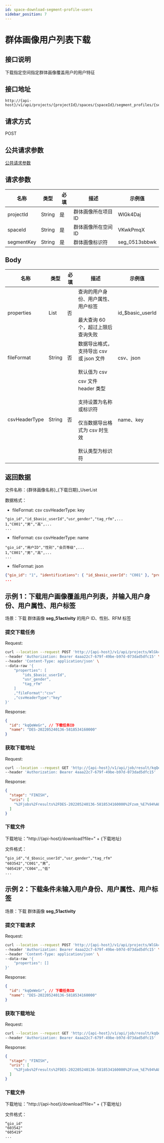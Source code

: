 ```yaml
---
id: space-download-segment-profile-users
sidebar_position: 7
---
```


# 群体画像用户列表下载

## 接口说明

下载指定空间指定群体画像覆盖用户的用户特征

## 接口地址

```
http://{api-host}/v1/api/projects/{projectId}/spaces/{spaceId}/segment_profiles/{segmentKey}/export_jobs
```

## 请求方式

POST

## 公共请求参数

[公共请求参数](../../../open-api#公共请求参数)

## 请求参数

| 名称       | 类型   | 必填 | 描述                | 示例值        |
| ---------- | ------ | ---- | ------------------- | ------------- |
| projectId  | String | 是   | 群体画像所在项目 ID | WlGk4Daj      |
| spaceId    | String | 是   | 群体画像所在空间 ID | VKwkPmqX      |
| segmentKey | String | 是   | 群体画像标识符      | seg_0513sbbwk |

## Body

| 名称          | 类型   | 必填 | 描述                                                                                                               | 示例值            |
| ------------- | ------ | ---- | ------------------------------------------------------------------------------------------------------------------ | ----------------- |
| properties    | List   | 否   | 查询的用户身份、用户属性、用户标签<br></br>最大查询 60 个，超过上限后查询失败                                      | id\_$basic_userId |
| fileFormat    | String | 否   | 数据导出格式，支持导出 csv 或 json 文件<br></br>默认值为 csv                                                       | csv、json         |
| csvHeaderType | String | 否   | csv 文件 header 类型<br></br>支持设置为名称或标识符<br></br>仅当数据导出格式为 csv 时生效<br></br>默认类型为标识符 | name、key         |

## 返回数据

文件名称：{群体画像名称}\_{下载日期}\_UserList

数据格式：

- fileFormat: csv csvHeaderType: key

```csv
"gio_id","id_$basic_userId","usr_gender","tag_rfm",...
1,"C001","男","高",...
...
```

- fileFormat: csv csvHeaderType: name

```csv
"gio_id","用户ID","性别","会员等级",...
1,"C001","男","高",...
...
```

- fileFormat: json

```json
{"gio_id": "1", "identifications": { "id_$basic_userId": "C001" }, "properties": { "usr_gender":"男", "tag_rfm": "高",... } }
...
```

## 示例 1：下载用户画像覆盖用户列表，并输入用户身份、用户属性、用户标签

场景：下载 群体画像 **seg_51activity** 的用户 ID、性别、RFM 标签

### 提交下载任务

Request:

```bash
curl --location --request POST 'http://{api-host}/v1/api/projects/WlGk4Daj/spaces/VKwkPmqX/segment_profiles/seg_51activity/export_jobs' \
--header 'Authorization: Bearer 4aaa22c7-679f-49be-b97d-073dad5dfc15' \
--header 'Content-Type: application/json' \
--data-raw '{
    "properties": [
        "ids_$basic_userId",
        "usr_gender",
        "tag_rfm"
    ]
    ,"fileFormat":"csv"
    ,"csvHeaderType":"key"
}'
```

Response:

```json
{
  "id": "kqQeWeGr", // 下载任务ID
  "name": "DES-202205240136-5818534160000"
}
```

### 获取下载地址

Request:

```bash
curl --location --request GET 'http://{api-host}/v1/api/job/result/kqQeWeGr' \
--header 'Authorization: Bearer 4aaa22c7-679f-49be-b97d-073dad5dfc15'
```

Response:

```json
{
  "stage": "FINISH",
  "uris": [
    "%2Fjobs%2Fresults%2FDES-202205240136-5818534160000%2Fzxm_%E7%94%A8%E6%88%B7_%E5%AD%97%E7%AC%A6%E4%B8%B2_%E5%8A%A0%E5%AF%86_2022-04-26_UserList.csv" // 下载地址
  ]
}
```

### 下载文件

下载地址："http://{api-host}/download?file=" + {下载地址}

文件格式：

```csv
“gio_id","d_$basic_userId","usr_gender","tag_rfm"
"603542","C001","男”,
"605419","C004",,"低"
...
```

## 示例 2：下载条件未输入用户身份、用户属性、用户标签

场景：下载 群体画像 **seg_51activity**

### 提交下载请求

Request:

```bash
curl --location --request POST 'http://{api-host}/v1/api/projects/WlGk4Daj/spaces/VKwkPmqX/segment_profiles/seg_51activity/export_jobs' \
--header 'Authorization: Bearer 4aaa22c7-679f-49be-b97d-073dad5dfc15' \
--header 'Content-Type: application/json' \
--data-raw '{
    "properties": []
}'
```

Response:

```json
{
  "id": "kqQeWeGr", // 下载任务ID
  "name": "DES-202205240136-5818534160000"
}
```

### 获取下载地址

Request:

```bash
curl --location --request GET 'http://{api-host}/v1/api/job/result/kqQeWeGr' \
--header 'Authorization: Bearer 4aaa22c7-679f-49be-b97d-073dad5dfc15'
```

Response:

```json
{
  "stage": "FINISH",
  "uris": [
    "%2Fjobs%2Fresults%2FDES-202205240136-5818534160000%2Fzxm_%E7%94%A8%E6%88%B7_%E5%AD%97%E7%AC%A6%E4%B8%B2_%E5%8A%A0%E5%AF%86_2022-04-26_UserList.csv" // 下载地址
  ]
}
```

### 下载文件

下载地址："http://{api-host}/download?file=" + {下载地址}

文件格式：

```csv
“gio_id"
"603542"
"605419"
...
```
